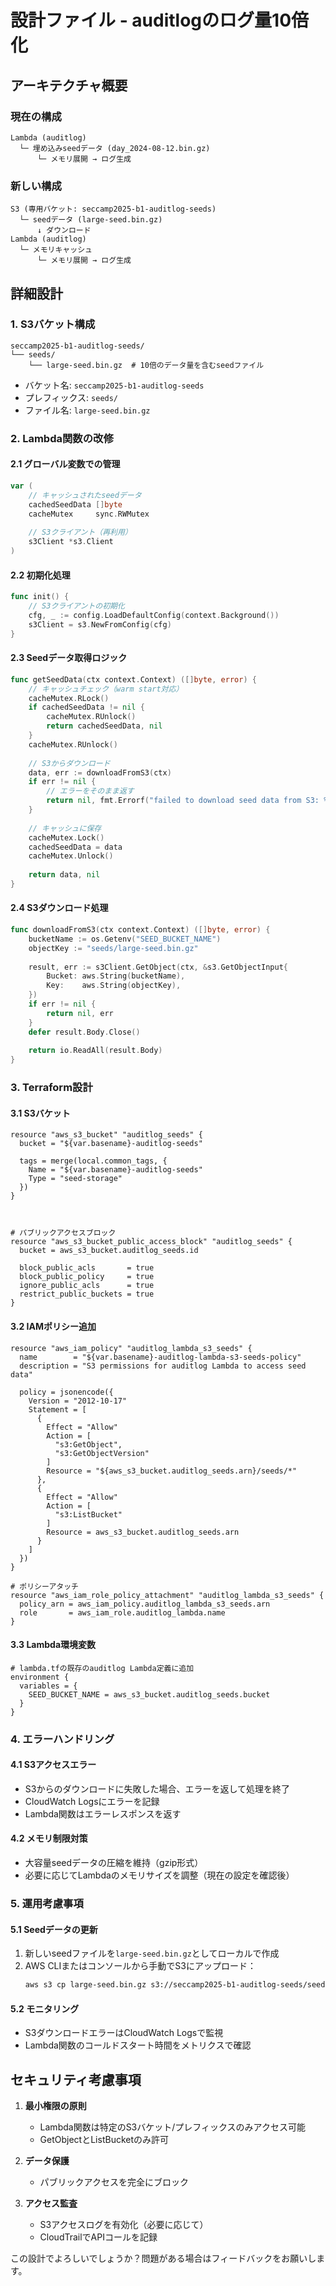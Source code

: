 # 設計ファイル - auditlogのログ量10倍化

## アーキテクチャ概要

### 現在の構成
```
Lambda (auditlog)
  └─ 埋め込みseedデータ (day_2024-08-12.bin.gz)
      └─ メモリ展開 → ログ生成
```

### 新しい構成
```
S3 (専用バケット: seccamp2025-b1-auditlog-seeds)
  └─ seedデータ (large-seed.bin.gz)
      ↓ ダウンロード
Lambda (auditlog)
  └─ メモリキャッシュ
      └─ メモリ展開 → ログ生成
```

## 詳細設計

### 1. S3バケット構成
```
seccamp2025-b1-auditlog-seeds/
└── seeds/
    └── large-seed.bin.gz  # 10倍のデータ量を含むseedファイル
```

- バケット名: `seccamp2025-b1-auditlog-seeds`
- プレフィックス: `seeds/`
- ファイル名: `large-seed.bin.gz`

### 2. Lambda関数の改修

#### 2.1 グローバル変数での管理
```go
var (
    // キャッシュされたseedデータ
    cachedSeedData []byte
    cacheMutex     sync.RWMutex
    
    // S3クライアント（再利用）
    s3Client *s3.Client
)
```

#### 2.2 初期化処理
```go
func init() {
    // S3クライアントの初期化
    cfg, _ := config.LoadDefaultConfig(context.Background())
    s3Client = s3.NewFromConfig(cfg)
}
```

#### 2.3 Seedデータ取得ロジック
```go
func getSeedData(ctx context.Context) ([]byte, error) {
    // キャッシュチェック（warm start対応）
    cacheMutex.RLock()
    if cachedSeedData != nil {
        cacheMutex.RUnlock()
        return cachedSeedData, nil
    }
    cacheMutex.RUnlock()
    
    // S3からダウンロード
    data, err := downloadFromS3(ctx)
    if err != nil {
        // エラーをそのまま返す
        return nil, fmt.Errorf("failed to download seed data from S3: %w", err)
    }
    
    // キャッシュに保存
    cacheMutex.Lock()
    cachedSeedData = data
    cacheMutex.Unlock()
    
    return data, nil
}
```

#### 2.4 S3ダウンロード処理
```go
func downloadFromS3(ctx context.Context) ([]byte, error) {
    bucketName := os.Getenv("SEED_BUCKET_NAME")
    objectKey := "seeds/large-seed.bin.gz"
    
    result, err := s3Client.GetObject(ctx, &s3.GetObjectInput{
        Bucket: aws.String(bucketName),
        Key:    aws.String(objectKey),
    })
    if err != nil {
        return nil, err
    }
    defer result.Body.Close()
    
    return io.ReadAll(result.Body)
}
```

### 3. Terraform設計

#### 3.1 S3バケット
```hcl
resource "aws_s3_bucket" "auditlog_seeds" {
  bucket = "${var.basename}-auditlog-seeds"
  
  tags = merge(local.common_tags, {
    Name = "${var.basename}-auditlog-seeds"
    Type = "seed-storage"
  })
}



# パブリックアクセスブロック
resource "aws_s3_bucket_public_access_block" "auditlog_seeds" {
  bucket = aws_s3_bucket.auditlog_seeds.id
  
  block_public_acls       = true
  block_public_policy     = true
  ignore_public_acls      = true
  restrict_public_buckets = true
}
```

#### 3.2 IAMポリシー追加
```hcl
resource "aws_iam_policy" "auditlog_lambda_s3_seeds" {
  name        = "${var.basename}-auditlog-lambda-s3-seeds-policy"
  description = "S3 permissions for auditlog Lambda to access seed data"

  policy = jsonencode({
    Version = "2012-10-17"
    Statement = [
      {
        Effect = "Allow"
        Action = [
          "s3:GetObject",
          "s3:GetObjectVersion"
        ]
        Resource = "${aws_s3_bucket.auditlog_seeds.arn}/seeds/*"
      },
      {
        Effect = "Allow"
        Action = [
          "s3:ListBucket"
        ]
        Resource = aws_s3_bucket.auditlog_seeds.arn
      }
    ]
  })
}

# ポリシーアタッチ
resource "aws_iam_role_policy_attachment" "auditlog_lambda_s3_seeds" {
  policy_arn = aws_iam_policy.auditlog_lambda_s3_seeds.arn
  role       = aws_iam_role.auditlog_lambda.name
}
```

#### 3.3 Lambda環境変数
```hcl
# lambda.tfの既存のauditlog Lambda定義に追加
environment {
  variables = {
    SEED_BUCKET_NAME = aws_s3_bucket.auditlog_seeds.bucket
  }
}
```

### 4. エラーハンドリング

#### 4.1 S3アクセスエラー
- S3からのダウンロードに失敗した場合、エラーを返して処理を終了
- CloudWatch Logsにエラーを記録
- Lambda関数はエラーレスポンスを返す

#### 4.2 メモリ制限対策
- 大容量seedデータの圧縮を維持（gzip形式）
- 必要に応じてLambdaのメモリサイズを調整（現在の設定を確認後）

### 5. 運用考慮事項

#### 5.1 Seedデータの更新
1. 新しいseedファイルを`large-seed.bin.gz`としてローカルで作成
2. AWS CLIまたはコンソールから手動でS3にアップロード：
   ```bash
   aws s3 cp large-seed.bin.gz s3://seccamp2025-b1-auditlog-seeds/seeds/
   ```

#### 5.2 モニタリング
- S3ダウンロードエラーはCloudWatch Logsで監視
- Lambda関数のコールドスタート時間をメトリクスで確認

## セキュリティ考慮事項

1. **最小権限の原則**
   - Lambda関数は特定のS3バケット/プレフィックスのみアクセス可能
   - GetObjectとListBucketのみ許可

2. **データ保護**
   - パブリックアクセスを完全にブロック

3. **アクセス監査**
   - S3アクセスログを有効化（必要に応じて）
   - CloudTrailでAPIコールを記録

この設計でよろしいでしょうか？問題がある場合はフィードバックをお願いします。